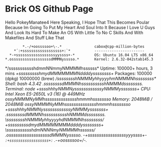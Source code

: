 # Brick OS Github Page
<h10>Hello PokeyManatee4 Here Speaking, I Hope That This Becomes Poular Because Im Going To Put My Heart And Soul Into It Because I Love U Guys And Look Its Hard To Make An OS With Little To No C Skills And With Makefiles And Stuff Like That</h10>






































            *.-/+oossssoo+\-.*               cabox@cpp-million-bytes 
        *´:+ssssssssssssssssss+:`*           ----------------------- 
      *-+ssssssssssssssssssyyssss+-*         OS: Ubuntu 16.04 LTS x86_64 
    *.ossssssssssssssssssdMMMNysssso.*       Kernel: 2.6.32-042stab145.3 
   */ssssssssssshdmmNNmmyNMMMMhssssss\*      Uptime: 100000+ hours, 3 mins 
  *+ssssssssshmydMMMMMMMNddddyssssssss+*     Packages: 100000 (dpkg) 10000000 (brew)
 */sssssssshNMMMyhhyyyyhmNMMMNhssssssss\*    Shell: bash 4.3.42 
*.ssssssssdMMMNhsssssssssshNMMMdssssssss.*   Terminal: node 
*+sssshhhyNMMNyssssssssssssyNMMMysssssss+*   CPU: Intel Xeon E5-2650L v3 (16) @ 449MHz 
*ossyNMMMNyMMhsssssssssssssshmmmhssssssso*   Memory: 2048MiB / 2048MiB 
*ossyNMMMNyMMhsssssssssssssshmmmhssssssso*
*+sssshhhyNMMNyssssssssssssyNMMMysssssss+*                           
*.ssssssssdMMMNhsssssssssshNMMMdssssssss.*                           
 *\sssssssshNMMMyhhyyyyhdNMMMNhssssssss/*
  *+sssssssssdmydMMMMMMMMddddyssssssss+*
   *\ssssssssssshdmNNNNmyNMMMMhssssss/*
    *.ossssssssssssssssssdMMMNysssso.*
     *-+sssssssssssssssssyyyssss+-*
        *`:+ssssssssssssssssss+:`*
            .-\+oossssoo+/-.*
